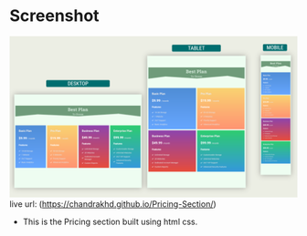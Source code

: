 # Screenshot

![](./screenshot/Pricing%20Table.png)
live url: (https://chandrakhd.github.io/Pricing-Section/)
- This is the Pricing section built using html css.
